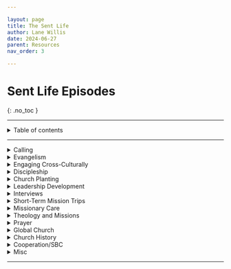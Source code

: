 ```yaml
---

layout: page
title: The Sent Life
author: Lane Willis
date: 2024-06-27
parent: Resources
nav_order: 3

---
```


# Sent Life Episodes
{: .no_toc }

---

<details closed markdown="block">
  <summary>
    Table of contents
  </summary>
  {: .text-delta }
1. TOC
{:toc}
</details>

---

<details closed markdown="block">
  <summary>
    Calling
  </summary>
  {: .text-delta }
1. TOC
{:toc}

## Calling 

### November 2020: Episode 24 [What are You Going to Do with Your Life with JD Greear](https://open.spotify.com/episode/0Dfe3GcFlkqYuhhSUIYn5Y?si=YWMVdKiQSRyXUqwNs9RmVQ){:target="_blank"}

### January 2021: Episode 30 [Seeking and Discerning the Call to Gospel Ministry](https://open.spotify.com/episode/0xw9bcFPgxlb6ae3J5OdTD?si=7aqQhXHUQLGcAACpJtNjGg){:target="_blank"}

### April 2021: Episode 43 [What’s My Next Step to the Mission Field? The IMB (International Mission Board) Process](https://open.spotify.com/episode/43rELE7it0LARnFSTE8DvG?si=AlKVFy0uSDe84vu0THz9PQ){:target="_blank"}

### March 2022: Episode 64 [Calling Out the Called](https://open.spotify.com/episode/42KvB3ZTHFQvI0Wod5XXmO?si=7fcWCsVbQYWaAXscdzvmEQ){:target="_blank"}

### October 2023: Episode 104 [How do I get from Calling to the Mission Field? With Rick Fraley](https://open.spotify.com/episode/3FXAt3SXWtOxRXvkE9Qp2M?si=9_hUi-UKSBOjftSsRaRfVg){:target="_blank"}

</details>

<details closed markdown="block">
  <summary>
    Evangelism
  </summary>

## Evangelism 

### July 2020: Episode 7 [Sharing Jesus without Freaking Out](https://open.spotify.com/episode/7Jp3g9BdLKpaVhJqVDI4Ju?si=940yJY2tT5e96B2UeKwkjQ){:target="_blank"}

### July 2020: Episode 9 [Helping Your Church Engage the Community](https://open.spotify.com/episode/0cgyOsrgaMLwjcTI5pCydz?si=VsctzpeyRIyy_V2S5MJ90A){:target="_blank"}

### March 2021: Episode 35 [Mission as Hospitality](https://open.spotify.com/episode/0wrz7q2Glknm5kk0fEG5ok?si=hdiEulxQRTer9IkMieuQNw){:target="_blank"}

### November 2021: Episode 54 [Embracing the Discomfort of Evangelism](https://open.spotify.com/episode/1Pkhmijer98QlHQK54527J?si=_9f_eBwPSdCE6Bu8jOjS4Q){:target="_blank"}

### December 2021: Episode 58 [Selfish Holidays? Or Christ-Centered Holidays?](https://open.spotify.com/episode/6glqyCNbL9KLfXqJLPZCed?si=TZVz8VPMQi6-4qpuk8HZeA){:target="_blank"}

### January 2022: Episode 59 [Making the Most out of a New Year](https://open.spotify.com/episode/3OPNUIliQB05WjfNMqqOM3?si=IoW3QXGxRcqJRIYphkT7CA){:target="_blank"}

### January 2022: Episode 60 [Who’s Your One?](https://open.spotify.com/episode/6ZqhXacfuzS1UXfwsQGFN9?si=6ic4JVJXSk-4bRhHJqWo8A){:target="_blank"}

### February 2022: Episode 62 [Cross-Cultural Evangelism](https://open.spotify.com/episode/54WKGWv3nhuPMpkl2EoZKl?si=NqMvMcBHQ7qYZMvLFV2kPA){:target="_blank"}

### January 2023: Episode 84 [Using Evangelism to Fulfill the Great Commission](https://open.spotify.com/episode/5Vx0gdcirp7oHlFbKzsJwH?si=z1L9IGc_T_iQiHWbhILXyQ){:target="_blank"}

### March 2023: Episode 90 [Evangelism as a Team Effort](https://open.spotify.com/episode/2ozvdTbQ4VMCmZMEnSRZFg?si=mDpXDDfLS1GiAH14l8pB1g){:target="_blank"}

### March 2023: Episode 92 [How to Practically Share Your Faith with Dr. Beougher](https://open.spotify.com/episode/0j7oQyEPPEDBYM5lwgKUUp?si=tvSiElhKS6qlR3m0CZSz9Q){:target="_blank"}

### April 2023: Episode 95 [Leveraging Your Easter Weekend](https://open.spotify.com/episode/6J0vghpQr0ILDjiUnoQeOV?si=BX8jxN7RSFqe-6uRH3m03A){:target="_blank"}

### April 2023: Episode 96 [Practical Tools for Effective Evangelism](https://open.spotify.com/episode/6okBASfIOd9d6dD412vNbk?si=ijB4pQmzRaKgX0i1Rqk0zg){:target="_blank"}

### April 2023: Episode 98 [How the Church Can Engage Their Communities](https://open.spotify.com/episode/1tKNm7LSH4UBsOqCwWzOtl?si=VxUCIW-jQXmn5PAfKEx7Yw){:target="_blank"}

### May 2023: Episode 99 [NAMB Evangelism Strategies with Dr. Kevin Ezell](https://open.spotify.com/episode/5Ihnx7cK8dEDufCA6JHHan?si=J88MWePvTvyGPb_8qQfUGA){:target="_blank"}

### May 2023: Episode 100 [How Well is Your Church Doing with Evangelism? With Dr. Lawless](https://open.spotify.com/episode/2u82XRlp4KGET7r12xCzbZ?si=trHwzerGQKibvE1MDv2YtQ){:target="_blank"}

### December 2023: Episode 111 [Leveraging Your Christmas for the Great Commission](https://open.spotify.com/episode/43HM7DBisxOyA7NgMnfdTy?si=-UfRHBOQQPqTgOb9rFUa9g){:target="_blank"}

### January 2024: Episode 112 [Equipping Church Members to Share the Gospel with Jerry McCorkle](https://open.spotify.com/episode/64scLz7Upl8iXqVlI72tBJ?si=v54oxK6lQYmu9rh1L7Su8g){:target="_blank"}

### February 2024: Episode 113 [Using the Gospel as a Filter for Ministry Relationships](https://open.spotify.com/episode/0WQha4AcugjvzD7G9LAarg?si=eMup5k-TS9uYv6vEA0CqhA){:target="_blank"}

### March 2024: Episode 119 [The Bible as our Best Evangelism Tool](https://open.spotify.com/episode/67jSYf3LbTaQf09AmO6AYF?si=6ZXbZV3tS6ybDWw0cBL08Q){:target="_blank"}

### April 2024: Episode 123 [Cultivating a Lifestyle of Evangelism with Timothy Waters](https://open.spotify.com/episode/2twpKpKh3GUJA8zCDbxebe?si=PQj3HELLSwGZmKCr2bGAtQ){:target="_blank"}

### May 2024: Episode 125 [Leveraging Your Summer for the Great Commission](https://open.spotify.com/episode/2pBlKQvoYb8AEpt6xTY4g7?si=cgOEoImKRcOiPOjvR6ZxKg){:target="_blank"}

</details>

<details closed markdown="block">
  <summary>
    Engaging Cross-Culturally
  </summary>

## Engaging Cross-Culturally 

### March 2021: Episode 38 [Go and Tell ESL](https://open.spotify.com/episode/2naT435plkkj9mzN1dMuj0?si=hVQnMpfkSTWYqpYubWjh2Q){:target="_blank"}

### October 2021: Episode 52 [Sharing the Gospel with our Muslim Neighbors](https://open.spotify.com/episode/1brIEMEQ9VuT2em8A8IdHS?si=YjrjAOiRRDqa3V-a9jUXKg){:target="_blank"}

### December 2021: Episode 57 [Reaching People from Different Cultures](https://open.spotify.com/episode/7E9Z1nBaNquyukdXQzFkZa?si=NSHqI56yR62VIVJd1nd0QQ)

### March 2023: Episode 93 [Evangelizing our Foreign-Born Neighbors](https://open.spotify.com/episode/3pAnN7ngFDwMiDCBavOq8u?si=6IY-NrKXS-6BDvj3UxZoaA){:target="_blank"}

### May 2024: Episode 124 [Engaging Internationals on the Field and In Our Communities](https://open.spotify.com/episode/3FbICqqaSsxXw2ZNdNI28X?si=4Dcdp3vRRLODrE4N3IdWnA){:target="_blank"}

</details>

<details closed markdown="block">
  <summary>
    Discipleship
  </summary>

## Discipleship 

### October 2021: Episode 51 [Using Bible in Disciple-Making](https://open.spotify.com/episode/2tZcQEynY2xmSfsCnJGZo8?si=vgL-h6J1SaqVIADjA5cxGw){:target="_blank"}

### February 2023: Episode 87 [Explaining Generational Discipleship with Dr. Robinson](https://open.spotify.com/episode/7zHAhGJlzllZhJn2uUdR66?si=3KxkPr51QdCCWQB6EkAQRA){:target="_blank"}

### February 2023: Episode 89 [Explaining Generational Discipleship with Dr. Hirt](https://open.spotify.com/episode/7Hujlyu0Vr2KKtYmEEfOZl?si=u_eGwjWjTUGc7rduHi5qRw){:target="_blank"}

</details>
 
<details closed markdown="block">
  <summary>
    Church Planting
  </summary>

## Church Planting 

### August 2020: Episode 12 [House Church Matters](https://open.spotify.com/episode/5aET3hk30LE69WuZ4evfPI?si=WMx0P1bvSvmW8eicdmIsbQ){:target="_blank"}

### September 2020 Episode 15 [Church Planting in the Times of COVID](https://open.spotify.com/episode/0UKJe3d9ATJY73fER2lshV?si=wdgaflIVRFaxDDMVrXfNaA){:target="_blank"}

### September/October 2020: Episodes 17, 18, and 20 Church Planting in Chaotic Circumstances 

#### [Part 1](https://open.spotify.com/episode/2jgGK7ml196KPPUgDwGQjM?si=zPeF-Z6SSreyrskimOABVg){:target="_blank"}

#### [Part 2](https://open.spotify.com/episode/2kxYLmr73qB4rCal0L1fxI?si=5deD9JoCQWqP4GPcnhyKLg){:target="_blank"}

#### [Part 3](https://open.spotify.com/episode/5Z4Ruz38QltKSHtV5Wuhzh?si=OFOlzEbMQAOSciQzbhCUKw){:target="_blank"}

### May 2021: Episode 44 [All Churches Can and Should Plant New Churches](https://open.spotify.com/episode/4Ao7gB8odY8s4TxgnbFWeL?si=x8qDbKunQBqusgeS0P0BLA){:target="_blank"}

### February 2024: Episode 116 [How SendNC Helps Churches Plant Churches](https://open.spotify.com/episode/15S3IDCR9HCWq1zGTkUt8e?si=IbDlAIhIQMq2ZX-mcagDJA)

</details>

<details closed markdown="block">
  <summary>
    Leadership Development
  </summary>

## Leadership Development 

### September 2020 Episode 16 [Are You a Potential Church Planter?](https://open.spotify.com/episode/4PbAC5qyQYqJGc3omP3PYn?si=5RQHKnKeS8eLpWgtRncXLw)

### December 2022: Episode 82 [Equipping Leaders for the Missionary Task](https://open.spotify.com/episode/0RURoUi8wfCQiIvupJt6NX?si=676fQe4vQKyhWJEGkFXpiA){:target="_blank"}

### October 2023: Episode 103 [How Does Church Growth Fuel Sending? With Andrew Hopper](https://open.spotify.com/episode/1vyJai1uAuTwEgal9LyHMD?si=OyBmiyZMQTOci0fchgV9sg){:target="_blank"}

### December 2023: Episode 110 [The Crucial Role of the Church in Developing Missionaries with Meridith Graves](https://open.spotify.com/episode/4nzidLOCX40sDjLtW92nIS?si=mBMF9HEZTIOjZb19OvSpoA){:target="_blank"}

</details>

<details closed markdown="block">
  <summary>
    Interviews
  </summary>

## Interviews 

### July 2020: Episode 8 [One Hope](https://open.spotify.com/episode/2ZPgfYNUNdCelQtUbcYsxj?si=bEISbQ9PTQSwYMJvO5qHng){:target="_blank"}

### August 2020: Episodes 10-11 Getting to Know Our LDS Neighbors 

#### [Part 1](https://open.spotify.com/episode/7lELXtVs2Ooi0CdrXesr02?si=gdBN6_2PRDeW7Z7PQmqtDA){:target="_blank"}

#### [Part 2](https://open.spotify.com/episode/2ZnhWk91t7IDEwOYzutvmH?si=pPbECIcOR8Kjd8CnWvBHIA){:target="_blank"}

### October 2020: Episode 21 [Before You Vote with David Platt](https://open.spotify.com/episode/7uGHJk5JRgMRgrRqACtUJA?si=hAgw9YnCRd-ASveFjbzJqg){:target="_blank"}

### December 2020: Episode 28 [Lottie Moon Christmas Offering with Dr. Akin](https://open.spotify.com/episode/6hDX7PG8cb4HRTHhrMmxli?si=4fj_-9bwSjy3Pp-Hh0nkXg){:target="_blank"}

### January 2021: Episode 29 [The Importance of Missions with Dr. Braswell](https://open.spotify.com/episode/55q1FMuKxbvdlLXN8O6HzK?si=RtA7p_RwSs6IkRDbrVMADA){:target="_blank"}

### September 2021: Episode 47 [When Doors Close with Carol Ghattas](https://open.spotify.com/episode/5HX5lzbTgZ9hHwsKGkHoKk?si=Yqy6CciHSVGQ2ZnYdhN48w){:target="_blank"}

### September 2021: Episode 50 [Fill the Tank Sunday with Todd Unzicker](https://open.spotify.com/episode/2Kv5xDfgHEG9eG8m4b6OxB?si=zSpJyyc8SCWhnxskr6e0ZA){:target="_blank"}

### April 2022: Episode 66 [The Real Cost of Social Media](https://open.spotify.com/episode/5htz3XcpEBeTR9l7P4yEGK?si=PzTOAlRGQnKO4FaEJlKZfg){:target="_blank"}

### November 2022: Episode 77 [Using Advent Block to Glorify Christ](https://open.spotify.com/episode/6rAeOraZMrGN2aKye05Nfj?si=FS44shbAQ925burRZecocg){:target="_blank"}

### March 2023: Episode 94 [The Realities of Social Media with Chris Martin](https://open.spotify.com/episode/7rd95RNnxTR8C2HMV8klZy?si=2AlCbw0dSOGzt-ReK2R_3g){:target="_blank"}

### October 2023: Episode 102 [Biblical Translation and the Great Commission with Dr. Quarles](https://open.spotify.com/episode/2eYubfkNCF9yaLICBLW4Ox?si=_89hrAgmS3eHQbl8g8OYbA){:target="_blank"}

### November 2023: Episode 107 [Lottie Moon: The Girl Who Reached the World with Dr. Amy Whitfield](https://open.spotify.com/episode/4RtmB7brUpfnddsyaM0XqB?si=X-4e2UFsTt-DU4TH3MOh3Q){:target="_blank"}

### December 2023: Episode 109 [Visual Learning and Missions with Walter Bowen](https://open.spotify.com/episode/7MGiFFacV3lNLLG0wlBwWD?si=lKT7SdGhSjOpi7gZKAfWVg){:target="_blank"}

### March 2024: Episode 117 [How to Talk to Our Kids about the Great Commission with Meredith Cook](https://open.spotify.com/episode/181OfybJL9jYL7WpxDYeND?si=0BCBKr6PQ_-_thVlN456Wg){:target="_blank"}

### March 2024: Episode 118 [Language Learning and Missions with George Watts](https://open.spotify.com/episode/1iVvxMwqaMeYtj5V3lYLm7?si=SVOQHWcwTZOSQGjew6QfNQ){:target="_blank"}

</details>

<details closed markdown="block">
  <summary>
    Short-Term Mission Trips
  </summary>

## Short-Term Mission Trips (STMs) 

### June 2020: Episode 2 [Critical Questions for STMs](https://open.spotify.com/episode/05UFbBuu6jsYNtFc1CJXY1?si=i2ggBgqPTUCmVKvOMyT2-Q){:target="_blank"}

### July 2020: Episode 6 [Virtual Short-term Missions](https://open.spotify.com/episode/3Trm2zADITdDqltCvqifGC?si=sDF6y-lqSHiVtphLM6N8aA){:target="_blank"}

### April 2021: Episode 42 [Are STMs Back?](https://open.spotify.com/episode/0W2OC0AjoZryN34cZA5COx?si=hvz6DFxFQresxWbZLIGykA){:target="_blank"}

### December 2021: Episode 56 [How to Avoid STM Pitfalls](https://open.spotify.com/episode/75ltwTz33b3aeUd7VhlWnY?si=MdnGKa_bRXKKPpx2tNbXIQ){:target="_blank"}

### October 2022: Episode 75 [Mobilization Through STMs](https://open.spotify.com/episode/29IZm0YXUCkaSCgu0xtX8s?si=hA0cyXZyT_izkxz_mOytxA){:target="_blank"}

### April 2024: Episode 120 [The Value of STMs with Chloe and William](https://open.spotify.com/episode/455tqdodxbMTNms0ScrXf3?si=-KXbdU4TSE2jF0kw-5-ijQ){:target="_blank"}

### April 2024: Episode 121 [The Value of STMs with Walter Bowen](https://open.spotify.com/episode/0bz74DoLcbDueTqKUVAfGr?si=rs3xwDnhSryV4HeeJ5VveA){:target="_blank"}

</details>

<details closed markdown="block">
  <summary>
    Missionary Care
  </summary> 

## Missionary Care 

### November 2020: Episode 23 [Missionary Care and Counseling](https://open.spotify.com/episode/039oTSOUaD31h6j39a5Lcz?si=Ut1H9qLzSNe-It9d1aMf2w)

### February 2021: Episode 31 [Missionaries Need the Bible](https://open.spotify.com/episode/3ABYf2St4xZqCClLxSgz0e?si=78uzjYZxRjavM2EOTFpo9g)

### October 2022: Episode 76 [Realities of Overseas Missions with Carol Ghattas](https://open.spotify.com/episode/0hLdaGNPztXsn0sl1wMBqb?si=mWZuvX29R3GhPTtSm6eg7Q)

### November 2022: Episodes 78-81 Caring for the Mobilized 

#### [Part 1](https://open.spotify.com/episode/0KGbJIcqVVRp3mEqF3gZ2W?si=sAxiNiI6THqtC-mABgPDnQ){:target="_blank"}

#### [Part 2](https://open.spotify.com/episode/1iCVpBdjfmdqMngI0wMlnd?si=o64eDE3iTF2oLjQUrW-dlA){:target="_blank"}

#### Part 3: https://open.spotify.com/episode/4cCiJIPjwSbfHRfZWwsER5?si=Y10JR_6vRrO4aa7Ma3UbTg 

#### Part 4: https://open.spotify.com/episode/3C1tiQfv6xN4ErgXW0EY5K?si=RZhMBK8kSle6ZE631vz_rA 

### December 2022: Episode 83 [Caring for Sent Ones During the Holiday Season](https://open.spotify.com/episode/2dC1ADHm8gJ0P1RLVGHaaS?si=ycGKCCWHTVOsOrHlP7zBBg){:target="_blank"}

### November 2023: Episode 108 [Identifying and Addressing Burnout in Ministry with Dr. Tate Cockrell](https://open.spotify.com/episode/4m2mpvuuwa5Cs41Na6uaFR?si=MQelIgs3RxudN98Idyd6yA){:target="_blank"}

</details>

<details closed markdown="block">
  <summary>
    Theology and Missions
  </summary>

## Theology and Missions 

### June 2020: Episode 1 [COVID-19 and God’s Mission](https://open.spotify.com/episode/4D3xGFG80sooAHbmG6zGJI?si=a23H6MVHTSiEe3-plOURaQ){:target="_blank"}

### June 2020: Episode 4 [What Happens to Those Who Have Never Heard the Gospel](https://open.spotify.com/episode/7yna1FB9jTJUV9CHyRbbra?si=qDoMQsuYRQeI47B5brGDPw){:target="_blank"}

### July 2020: Episode 5 [Does the Great Commission Require Us to Go?](https://open.spotify.com/episode/2TfZcz4tUtPszMstEAIBmL?si=yZwb5aHsQaWaOcpU5gHXlg){:target="_blank"}

### February 2021: Episode 32 [Who is a Missionary?](https://open.spotify.com/episode/2oJveotLAklSZ11207jhwu?si=BKYbI7LAQJaTnKY4H-mACw){:target="_blank"}

### March 2021: Episode 39 [The Living Hope in Missions](https://open.spotify.com/episode/6M9tbDTob7qOn9qlfMVnSO?si=0SIerezhThae9uPBM_9y7A){:target="_blank"}

### April 2021: Episode 41 [The Sending Church Defined](https://open.spotify.com/episode/38EqywTpTK1Q3BVlGyGRAn?si=xAW8MuTDSaa__r6BXErsSA){:target="_blank"}

### April 2022: Episode 65 [Developing an Apostolic Imagination with JD Payne](https://open.spotify.com/episode/2xgx9MN2tbLY02nrvCXdP4?si=Ch6aLgnWTLG0_MMl1OFnZA){:target="_blank"}

### October 2022: Episode 74 [Redefining People and Places with Matthew Hirt](https://open.spotify.com/episode/4qmC9X6HnaudLfvjoOCFt6?si=NoMLqAvJT9iHDMCuObo3uw){:target="_blank"}

### January 2023: Episode 85 [What is Conversion? With Dr. McKinion](https://open.spotify.com/episode/1KoIsJ1jUGW7KBmMgU3kSs?si=0DgSH0iCTyuYeHZfFNxtXA){:target="_blank"}

### January 2023: Episode 86 [How Does Conversion Happen? With Dr. McKinion](https://open.spotify.com/episode/5f9ZGmxmkrCcByMEdgcRy2?si=QGP0zSPJQVGJpTH24xi66g){:target="_blank"}

### February 2023: Episode 88 [What Happens if They do not Hear?](https://open.spotify.com/episode/7GCTVRS8HNRe88GsmPv9xW?si=W3HfALDvQJ2N6KoqaU5WGg){:target="_blank"}

### August 2023: Summer Episode, [From the Four Corners: Polycentric Missions](https://open.spotify.com/episode/5M4VZWbaQpsVvvcFdcQFMJ?si=WW0q7Hu-SWymGmFnKV_t2A){:target="_blank"}

### October 2023: Episode 101 [Foggy Words](https://open.spotify.com/episode/4Wby7S1zW4UJwMsOtR7AcB?si=UX6gfL1-Q1-2u4friYSfMA){:target="_blank"}

### November 2023: Episode 105 [Foggy Words Part 2](https://open.spotify.com/episode/5Pz40bLk0RHQo1a6iQeSwM?si=hnNQL9AxQ_qls4WNPz-hCw){:target="_blank"}

### November 2023: Episode 106 [Foggy Words Part 3](https://open.spotify.com/episode/3HCb0seohvfwstXalrSgll?si=9-zT45_5TRuGCeoTn37IaQ){:target="_blank"}

### February 2024: Episode 115 [Foggy Numbers](https://open.spotify.com/episode/15nOVixtrZpE9gBER22jgB?si=35XE_BBzQ7WYC_Ni4v8lkQ){:target="_blank"}

### June 2024: Episode 126 [Culture and Worldview](https://open.spotify.com/episode/2cmBf8yQvybJr7UQGJ1j80?si=_gDbQ1TBQbq9kOYnQBIqmw){:target="_blank"}

</details>

<details closed markdown="block">
  <summary>
    Prayer
  </summary>

## Prayer 

### February 2021: Episodes 33 and 34 How can I serve with Missionaries Through Prayer?

#### [Part 1](https://open.spotify.com/episode/1xxDbpM1MgiwUl9OL299p1?si=rkDVvZwKQn6jHE0RuvhWkA){:target="_blank"}

#### [Part 2](https://open.spotify.com/episode/6Ak1D09zjRUJobb6XXNAjd?si=J3zPNemlQsKBTsSyqmBjvg)

### March 2021: Episode 37 [Do You Talk about Spiritual Warfare? With Dr. Lawless](https://open.spotify.com/episode/7qKny9vpWwgj7A8uzBiphS?si=2hHTUzFKQpiYFG37sAmQxg){:target="_blank"}

### March 2023: Episode 91 [Praying for Mission Trips](https://open.spotify.com/episode/1I49bX78ersnfJQbqCJPQO?si=Tf3hb8ILTbm6PgfUEcB5Ig){:target="_blank"}

### April 2023: Episode 97 [The Effectiveness of Prayer Walking](https://open.spotify.com/episode/70jsY0QH8eLSez23DcEEpN?si=VlGI7FhDQT-Wqx59L6QvHA){:target="_blank"}

</details>

<details closed markdown="block">
  <summary>
    Global Church
  </summary>

## Global Church 

### June 2020: Episode 3 [The Persecuted Church](https://open.spotify.com/episode/7L4ZrWBaoDi0JD0e4vxDtA?si=cHAapRS5R0e5UkSMZe5QoQ){:target="_blank"}

### November 2020: Episode 26 [Dr. David Curry Open Doors, The Persecuted Church](https://open.spotify.com/episode/3BFJPvxhNwKxymV7dZY4g6?si=D_oSeRe1SnqzFB7VhoB30A){:target="_blank"}

### December 2020: Episode 27 [Open Doors Int – The Persecuted Church with Ron](https://open.spotify.com/episode/6w41D8b7kMAmzcF8YYbFR4?si=hEtZpE1jRXGbOstDiN9ejg){:target="_blank"}

### September 2021: Episode 48 [A Citizen of Nowhere](https://open.spotify.com/episode/0l0xG15RdGFzClgrom3s4j?si=5poc-ewETPK31snWsu8hmA){:target="_blank"}

### December 2021: Episode 55 [Why Developing Global Missions Partnership Matters](https://open.spotify.com/episode/369zozgg38GEIrezxdPbNY?si=_Hhr8o1iTRSuXk1BcDZjBw){:target="_blank"}

### March 2022: Episode 63 [Women Mobilized for God’s Mission – The WMU](https://open.spotify.com/episode/7m6mKwRxqkK8roeEs2lvzf?si=cXbicFj7RPSVHNtA51VGig){:target="_blank"}

### May 2023: Summer Episode, [From the Four Corners: Who are We?](https://open.spotify.com/episode/7kggmeoinS0XskKXJLloWk?si=KNrcu-RjRACPzejHVxvpCg){:target="_blank"}

### June 2023: Summer Episode, [From the Four Corners: Dr. Akin’s Love for the Global Church](https://open.spotify.com/episode/4SfnbWy2E4dwSjBmd3OfIv?si=rCo8EmIISGy63hTDNaP13w){:target="_blank"}

### June 2023: Summer Episode, [From the Four Corners: Meet the GTI Team](https://open.spotify.com/episode/3P8J26fnBwg0IVCrlEnNEz?si=KyPVtRyxROC0jjspx8_ohQ){:target="_blank"}

### June 2023: Summer Episode, [From the Four Corners: Spanish Speaking Church](https://open.spotify.com/episode/68duSoN4kQv6IkXbJoY0Fm?si=WyzNe92QRVqkRRtPQbSvZw){:target="_blank"}

### June 2023: Summer Episode, [From the Four Corners: Brazil](https://open.spotify.com/episode/7d8STZlSuzVRv8sIyuXiQA?si=U6a-vmHIQveplIzHnftTvA){:target="_blank"}

### July 2023: Summer Episode, [From the Four Corners: Asian American Churches](https://open.spotify.com/episode/5Jf8zB9U8nwWpmXrQuS4bz?si=zc1HGVNsQ4yfMEDB3eD_yg){:target="_blank"}

### July 2023: Summer Episode, [From the Four Corners: Ukraine](https://open.spotify.com/episode/5HFHP1ktWfh7NXJUNiubPh?si=mMMksTNITXmtakTsOeB6ag){:target="_blank"}

### July 2023: Summer Episode, [From the Four Corners: Fastest Growing Church in the Muslim World](https://open.spotify.com/episode/63z5qgzw8imiMKf4EG0dba?si=MMr4vE1qSiq86cI8KR_LsA){:target="_blank"}

### July 2023: Summer Episode, [From the Four Corners: East and Southeast Asian American Churches](https://open.spotify.com/episode/2IvANNQdLvrKhrhj3ldrtC?si=TeXGRLbRQUaYrksODyZR2g){:target="_blank"}

### August 2023: Summer Episode, [From the Four Corners: WMU](https://open.spotify.com/episode/0AlR0pqgUKyUs4egHHo9av?si=BgF5GBCcSfiDZ6lRn5Iryg){:target="_blank"}

### August 2023: Summer Episode, [From the Four Corners: The Unassuming Evangelical Giant](https://open.spotify.com/episode/6KLfuUKIgjgXQP3DdTLQef?si=XkBmsHwqRj2S8mnGtDJP7A){:target="_blank"}

</details>

<details closed markdown="block">
  <summary>
    Church History
  </summary>

## Church History 

### September 2021: Episode 49 [Luther, the Call of Christ, and COVID](https://open.spotify.com/episode/5AvXW6DTzDKyzEeDl3Jp32?si=Kgym-mFVSw6Y6Wk_0_ulWQ){:target="_blank"}

### April 2024: Episode 122 [Church History and Missions with Dr. Eccher](https://open.spotify.com/episode/3eZFo0K06g774IZeGCQODJ?si=zy61wnuQQ82EClDhH7wzLQ){:target="_blank"}

</details>

<details closed markdown="block">
  <summary>
    Cooperation/SBC
  </summary>
 

## Cooperation/SBC 

### May 2022: Episode 67 [Together We Go: Cooperating on Missions](https://open.spotify.com/episode/4EUdBevCyhd2Sc2yTnY9R5?si=VE6xyYivSuSzdaWa3hsBJA){:target="_blank"}

### May 2022: Episode 68 [Together We Go: Why do we Cooperate?](https://open.spotify.com/episode/78JaYXbC83hxx7ARpniwzk?si=TGgAIuxQSMGwqDnDdkoJgA){:target="_blank"}

### May 2022: Episode 69 [Together We Go: How do we Cooperate?](https://open.spotify.com/episode/1m8FkxmfVbrXT64WArqZOO?si=MKzo-vRTS1mbARXu-5DxkQ){:target="_blank"}

### May 2022: Episode 70 [Together We Go: Cooperation from a Pastor’s Perspective](https://open.spotify.com/episode/0e3ZppB4lD7InpQR8HbxvR?si=h0NzKf8ETTe832QBdUUNog){:target="_blank"}

### June 2022: Episode 71 [Together We Go: History of Cooperation](https://open.spotify.com/episode/66X5Yx9KYWSPxZWFyWThdG?si=F1QCku2_SAmNsfROqGTYvQ){:target="_blank"}

### June 2022: Episode 72 [Together We Go: FAQs About the Annual Meeting](https://open.spotify.com/episode/1mnH9io4KCu8ZDrWMcvXCC?si=NNhqAEIJROSxeT7SeUqYdg){:target="_blank"}

</details>

<details closed markdown="block">
  <summary>
    Misc
  </summary>

## Misc 

### August 2020: Episode 13 [Gentrification](https://open.spotify.com/episode/2o0NveJuwFNbqFMwzp24Ht?si=BzlWX6r_QfuCc-j2xzKeMg\){:target="_blank"}

### September 2020: Episode 14 [Virtual Ministry Fair](https://open.spotify.com/episode/15883jjfikycyVKWDq2Gmb?si=IKcIQWGPTxaT97zNgoeJ-Q){:target="_blank"}

### October 2020: Episode 19 [Reversed Urbanization](https://open.spotify.com/episode/4aO7unXVqo6pnJvsOEIyGp?si=CoPrAOLsSV2S6OGoiZ3M9w){:target="_blank"}

### October 2020: Episode 22 [The Impact of Missionary Biographies](https://open.spotify.com/episode/74l8fKQRj9BHqXuMZiqptw?si=ZtGGKayPSRGGkaIrIXJ1Jg){:target="_blank"}

### November 2020: Episode 25 [You Asked, We Answered](https://open.spotify.com/episode/3Safnmlo30C4f4XDY4CHVH?si=xRztTgtGTjy-qnZ4Np8r3g){:target="_blank"}

### March 2021: Episode 36 [The Gift of Immigration for the Church](https://open.spotify.com/episode/6EIl4FnMss2pz4gP38T24D?si=Uq43DsW1T_KKuaUoilKFtQ){:target="_blank"}

### April 2021: Episode 40 [You Asked, We Answered](https://open.spotify.com/episode/2e3JorphAykv5DTWQNJrPH?si=MOkpgbQsTPm6rD9yLgiePg){:target="_blank"}

### May 2021: Episode 45 [How to Have a Missional Summer](https://open.spotify.com/episode/19Ck0t1XsZli5Yx32xWiHz?si=omMY5qliSBuMhlHqZ5aPAw){:target="_blank"}

### September 2021: Episode 46 [To Be Seen and Heard for Jesus](https://open.spotify.com/episode/6WdBpez1r02rkob41LyRET?si=aZ7FYSKnTl6x3LACE9E8iw){:target="_blank"}

### November 2021: Episode 52 [Welcoming Keelan Cook and Introducing Season](https://open.spotify.com/episode/2cZXgiB7mUQk7SppeC3SNz?si=qlE8TkkIRwWwUqbNhFEa2Q){:target="_blank"}

### January 2022: Episode 61 [Global Missions Week](https://open.spotify.com/episode/6SeiTUI6ScyuYV2rzlRUm2?si=nt9hCqN9RjOmacxxQ1XO2Q){:target="_blank"}

### October 2022: Episode 73 [Reboot: Mapping the Future](https://open.spotify.com/episode/7E0JOw7zdoVemoTmlzdOli?si=Vjxy7E8tR2mDkL7lbC4gNg){:target="_blank"}

### February 2024: Episode 114 [The Questions Students are Asking about Missions](https://open.spotify.com/episode/32ePZ0rUrlU2wFonUX6WMB?si=wF4HXXyaTyqcSe6qvnNc2w){:target="_blank"}

</details>

---

